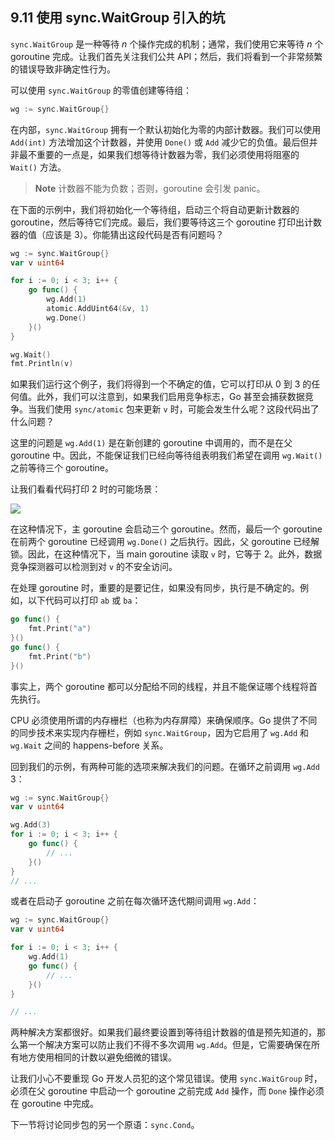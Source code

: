 ## 9.11 使用 sync.WaitGroup 引入的坑

`sync.WaitGroup` 是一种等待 _n_ 个操作完成的机制；通常，我们使用它来等待 _n_ 个 goroutine 完成。让我们首先关注我们公共 API；然后，我们将看到一个非常频繁的错误导致非确定性行为。

可以使用 `sync.WaitGroup` 的零值创建等待组：

```go
wg := sync.WaitGroup{}
```

在内部，`sync.WaitGroup` 拥有一个默认初始化为零的内部计数器。我们可以使用 `Add(int)` 方法增加这个计数器，并使用 `Done()` 或 `Add` 减少它的负值。最后但并非最不重要的一点是，如果我们想等待计数器为零，我们必须使用将阻塞的 `Wait()` 方法。

> **Note** 计数器不能为负数；否则，goroutine 会引发 panic。

在下面的示例中，我们将初始化一个等待组，启动三个将自动更新计数器的 goroutine，然后等待它们完成。最后，我们要等待这三个 goroutine 打印出计数器的值（应该是 3）。你能猜出这段代码是否有问题吗？

```go
wg := sync.WaitGroup{}
var v uint64

for i := 0; i < 3; i++ {
    go func() {
        wg.Add(1)
        atomic.AddUint64(&v, 1)
        wg.Done()
    }()
}

wg.Wait()
fmt.Println(v)
```

如果我们运行这个例子，我们将得到一个不确定的值，它可以打印从 0 到 3 的任何值。此外，我们可以注意到，如果我们启用竞争标志，Go 甚至会捕获数据竞争。当我们使用 `sync/atomic` 包来更新 `v` 时，可能会发生什么呢？这段代码出了什么问题？

这里的问题是 `wg.Add(1)` 是在新创建的 goroutine 中调用的，而不是在父 goroutine 中。因此，不能保证我们已经向等待组表明我们希望在调用 `wg.Wait()` 之前等待三个 goroutine。

让我们看看代码打印 2 时的可能场景：

![](https://img.exciting.net.cn/67.png)

在这种情况下，主 goroutine 会启动三个 goroutine。然而，最后一个 goroutine 在前两个 goroutine 已经调用 `wg.Done()` 之后执行。因此，父 goroutine 已经解锁。因此，在这种情况下，当 main goroutine 读取 `v` 时，它等于 2。此外，数据竞争探测器可以检测到对 `v` 的不安全访问。

在处理 goroutine 时，重要的是要记住，如果没有同步，执行是不确定的。例如，以下代码可以打印 `ab` 或 `ba`：

```go
go func() {
    fmt.Print("a")
}()
go func() {
    fmt.Print("b")
}()
```

事实上，两个 goroutine 都可以分配给不同的线程，并且不能保证哪个线程将首先执行。

CPU 必须使用所谓的内存栅栏（也称为内存屏障）来确保顺序。Go 提供了不同的同步技术来实现内存栅栏，例如 `sync.WaitGroup`，因为它启用了 `wg.Add` 和 `wg.Wait` 之间的 happens-before 关系。

回到我们的示例，有两种可能的选项来解决我们的问题。在循环之前调用 `wg.Add` 3：

```go
wg := sync.WaitGroup{}
var v uint64

wg.Add(3)
for i := 0; i < 3; i++ {
    go func() {
        // ...
    }()
}
// ...
```

或者在启动子 goroutine 之前在每次循环迭代期间调用 `wg.Add`：

```go
wg := sync.WaitGroup{}
var v uint64

for i := 0; i < 3; i++ {
    wg.Add(1)
    go func() {
        // ...
    }()
}

// ...
```

两种解决方案都很好。如果我们最终要设置到等待组计数器的值是预先知道的，那么第一个解决方案可以防止我们不得不多次调用 `wg.Add`。但是，它需要确保在所有地方使用相同的计数以避免细微的错误。

让我们小心不要重现 Go 开发人员犯的这个常见错误。使用 `sync.WaitGroup` 时，必须在父 goroutine 中启动一个 goroutine 之前完成 `Add` 操作，而 `Done` 操作必须在 goroutine 中完成。

下一节将讨论同步包的另一个原语：`sync.Cond`。